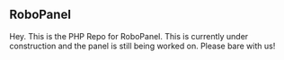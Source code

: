 ## RoboPanel

Hey. This is the PHP Repo for RoboPanel. This is currently under construction and the panel is still being worked on. Please bare with us!